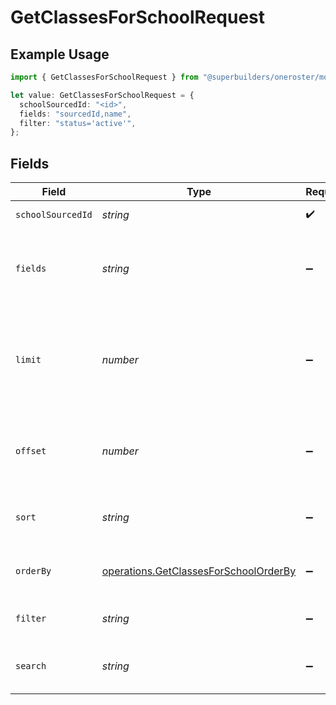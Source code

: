 # GetClassesForSchoolRequest

## Example Usage

```typescript
import { GetClassesForSchoolRequest } from "@superbuilders/oneroster/models/operations";

let value: GetClassesForSchoolRequest = {
  schoolSourcedId: "<id>",
  fields: "sourcedId,name",
  filter: "status='active'",
};
```

## Fields

| Field                                                                                          | Type                                                                                           | Required                                                                                       | Description                                                                                    | Example                                                                                        |
| ---------------------------------------------------------------------------------------------- | ---------------------------------------------------------------------------------------------- | ---------------------------------------------------------------------------------------------- | ---------------------------------------------------------------------------------------------- | ---------------------------------------------------------------------------------------------- |
| `schoolSourcedId`                                                                              | *string*                                                                                       | :heavy_check_mark:                                                                             | School sourced ID                                                                              |                                                                                                |
| `fields`                                                                                       | *string*                                                                                       | :heavy_minus_sign:                                                                             | Comma-separated list of fields to include in the response                                      | sourcedId,name                                                                                 |
| `limit`                                                                                        | *number*                                                                                       | :heavy_minus_sign:                                                                             | The maximum number of items to return in the paginated response                                | 100                                                                                            |
| `offset`                                                                                       | *number*                                                                                       | :heavy_minus_sign:                                                                             | The number of items to skip in the paginated response                                          | 0                                                                                              |
| `sort`                                                                                         | *string*                                                                                       | :heavy_minus_sign:                                                                             | The field to sort the response by                                                              |                                                                                                |
| `orderBy`                                                                                      | [operations.GetClassesForSchoolOrderBy](../../models/operations/getclassesforschoolorderby.md) | :heavy_minus_sign:                                                                             | The order to sort the response by                                                              |                                                                                                |
| `filter`                                                                                       | *string*                                                                                       | :heavy_minus_sign:                                                                             | The filter to apply to the response                                                            | status='active'                                                                                |
| `search`                                                                                       | *string*                                                                                       | :heavy_minus_sign:                                                                             | The search query to apply to the response                                                      |                                                                                                |